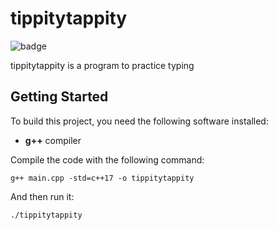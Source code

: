 # tippitytappity
![badge](http://github.com/serinagg/tippitytappity/actions/workflows/main.yml/badge.svg)

tippitytappity is a program to practice typing

## Getting Started

To build this project, you need the following software installed:
 * **g++** compiler

Compile the code with the following command:

`g++ main.cpp -std=c++17 -o tippitytappity`

And then run it:

`./tippitytappity`

